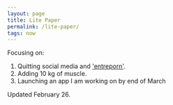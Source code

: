 ```yaml
---
layout: page
title: Lite Paper
permalink: /lite-paper/
tags: now
---
```


Focusing on:

1. Quitting social media and ['entreporn'](https://surfcoderepeat.com/entreporn).
1. Adding 10 kg of muscle.
1. Launching an app I am working on by end of March

Updated February 26.
